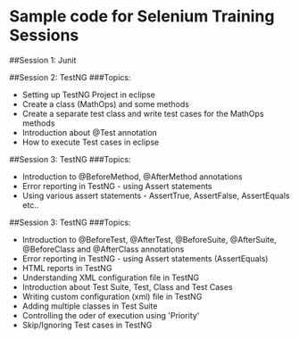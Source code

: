 # Sample code for Selenium Training Sessions

##Session 1: Junit

##Session 2: TestNG
###Topics:
* Setting up TestNG Project in eclipse
* Create a class (MathOps) and some methods
* Create a separate test class and write test cases for the MathOps methods
* Introduction about @Test annotation
* How to execute Test cases in eclipse 

##Session 3: TestNG
###Topics:
* Introduction to @BeforeMethod, @AfterMethod annotations
* Error reporting in TestNG - using Assert statements
* Using various assert statements - AssertTrue, AssertFalse, AssertEquals etc..

##Session 3: TestNG
###Topics:
* Introduction to @BeforeTest, @AfterTest, @BeforeSuite, @AfterSuite, @BeforeClass and @AfterClass annotations
* Error reporting in TestNG - using Assert statements (AssertEquals)
* HTML reports in TestNG
* Understanding XML configuration file in TestNG
* Introduction about Test Suite, Test, Class and Test Cases
* Writing custom configuration (xml) file in TestNG
* Adding multiple classes in Test Suite
* Controlling the oder of execution using 'Priority'
* Skip/Ignoring Test cases in TestNG